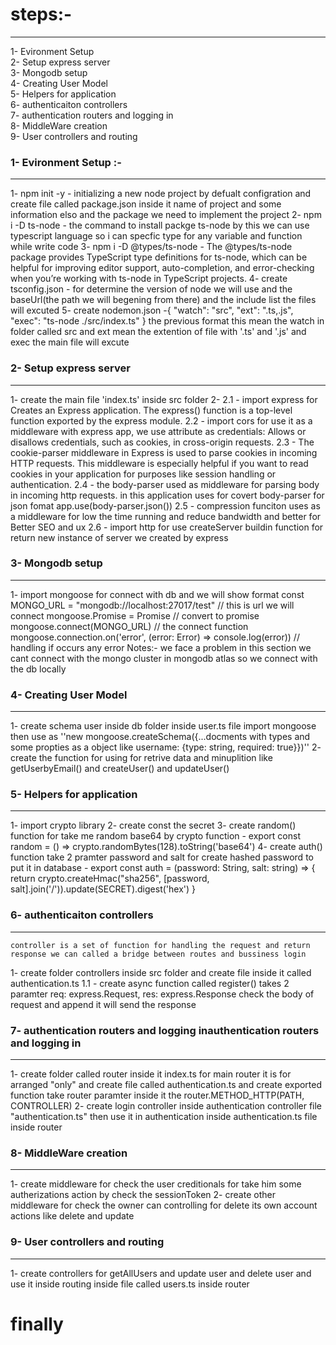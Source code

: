 # steps:-
-------------
1- Evironment Setup<br />
2- Setup express server<br />
3- Mongodb setup<br />
4- Creating User Model<br />
5- Helpers for application<br />
6- authenticaiton controllers<br />
7- authentication routers and logging in<br />
8- MiddleWare creation<br />
9- User controllers and routing<br />


### 1- Evironment Setup :-
------------------------
1- npm init -y 
    - initializing a new node project by defualt configration and create file called package.json inside it name of project and some information elso and the package we need to implement the project
2- npm i -D ts-node
    - the command to install packge ts-node by this we can use typescript language so i can specfic type for any variable and function while write code
3- npm i -D @types/ts-node
    - The @types/ts-node package provides TypeScript type definitions for ts-node, which can be helpful for improving editor support, auto-completion, and error-checking when you’re working with ts-node in TypeScript projects.
4- create tsconfig.json
    - for determine the version of node we will use and the baseUrl(the path we will begening from there) and the include list the files will excuted
5- create nodemon.json
    -{
        "watch": "src",
        "ext": ".ts,.js",
        "exec": "ts-node ./src/index.ts"
    }
    the previous format this mean the watch in folder called src and ext mean the extention of file with '.ts' and '.js' and exec the main file will excute

### 2- Setup express server
---------------------------
1- create the main file 'index.ts' inside src folder
2- 
    2.1 - import express for Creates an Express application. The express() function is a top-level function exported by the express module.
    2.2 - import cors for use it as a middleware with express app, we use attribute as credentials: Allows or disallows credentials, such as cookies, in cross-origin requests.
    2.3 - The cookie-parser middleware in Express is used to parse cookies in incoming HTTP requests. This middleware is especially helpful if you want to read cookies in your application for purposes like session handling or authentication.
    2.4 - the body-parser used as middleware for parsing body in incoming http requests. in this application uses for covert body-parser for json fomat app.use(body-parser.json())
    2.5 - compression funciton uses as a middleware for low the time running and reduce bandwidth and better for Better SEO and ux
    2.6 - import http for use createServer buildin function for return new instance of server we created by express

### 3- Mongodb setup
-----------------------
1- import mongoose for connect with db and we will show format
    const MONGO_URL = "mongodb://localhost:27017/test" // this is url we will connect
    mongoose.Promise = Promise // convert to promise
    mongoose.connect(MONGO_URL) // the connect function
    mongoose.connection.on('error', (error: Error) => console.log(error)) // handling if occurs any error
Notes:-
    we face a problem in this section we cant connect with the mongo cluster in mongodb atlas so we connect with the db locally 

### 4- Creating User Model
---------------------
1- create schema user inside db folder inside user.ts file
    import mongoose then use as ''new mongoose.createSchema({...docments with types and some propties as a object like username: {type: string, required: true}})''
2- create the function for using for retrive data and minuplition like getUserbyEmail() and createUser() and updateUser()

###  5- Helpers for application
---------------------
1- import crypto library
2- create const the secret
3- create random() function for take me random base64 by crypto function
    - export const random = () => crypto.randomBytes(128).toString('base64')
4- create auth() function take 2 pramter password and salt for create hashed password to put it in database
    - export const auth = (password: String, salt: string) => {
    return crypto.createHmac("sha256", [password, salt].join('/')).update(SECRET).digest('hex')
    }
### 6- authenticaiton controllers
---------------------
    controller is a set of function for handling the request and return response we can called a bridge between routes and bussiness login
1- create folder controllers inside src folder and create file inside it called authentication.ts
    1.1 - create async function called register() takes 2 paramter req: express.Request, res: express.Response check the body of request and append it will send the response

### 7- authentication routers and logging inauthentication routers and logging in
---------------------
1- create folder called router inside it index.ts for main router it is for arranged "only" and create file called
  authentication.ts and create exported function take router paramter inside it the router.METHOD_HTTP(PATH, CONTROLLER) 
2- create login controller inside authentication controller file "authentication.ts" then use it in authentication inside authentication.ts file inside router 

### 8- MiddleWare creation
---------------------
1- create middleware for check the user creditionals for take him some autherizations action
by check the sessionToken 
2- create other middleware for check the owner can controlling for delete its own account actions like delete and update

### 9- User controllers and routing
---------------------
1- create controllers for getAllUsers and update user and delete user and use it inside routing inside file called users.ts inside router

# finally
